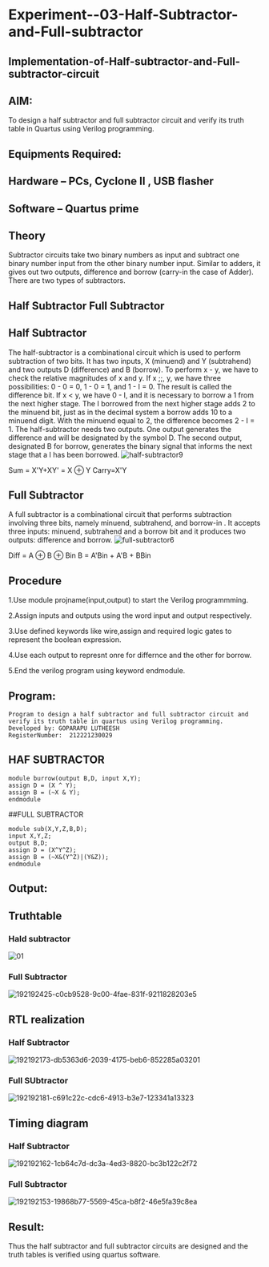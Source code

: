 # Experiment--03-Half-Subtractor-and-Full-subtractor
## Implementation-of-Half-subtractor-and-Full-subtractor-circuit
## AIM:
To design a half subtractor and full subtractor circuit and verify its truth table in Quartus using Verilog programming.

## Equipments Required:
## Hardware – PCs, Cyclone II , USB flasher
## Software – Quartus prime
## Theory
Subtractor circuits take two binary numbers as input and subtract one binary number input from the other binary number input. Similar to adders, it gives out two outputs, difference and borrow (carry-in the case of Adder). There are two types of subtractors.

## Half Subtractor Full Subtractor
## Half Subtractor
The half-subtractor is a combinational circuit which is used to perform subtraction of two bits. It has two inputs, X (minuend) and Y (subtrahend) and two outputs D (difference) and B (borrow). To perform x - y, we have to check the relative magnitudes of x and y. If x ;;, y, we have three possibilities: 0 - 0 = 0, 1 - 0 = 1, and 1 - I = 0. The result is called the difference bit. If x < y, we have 0 - I, and it is necessary to borrow a 1 from the next higher stage. The I borrowed from the next higher stage adds 2 to the minuend bit, just as in the decimal system a borrow adds 10 to a minuend digit. With the minuend equal to 2, the difference becomes 2 - I = 1. The half-subtractor needs two outputs. One output generates the difference and will be designated by the symbol D. The second output, designated B for borrow, generates the binary signal that informs the next stage that a I has been borrowed.
![half-subtractor9](https://user-images.githubusercontent.com/36288975/166112538-58c3bc7c-ee5d-4e6a-ac8d-8e8328efe27a.png)


Sum = X'Y+XY' = X ⊕ Y
Carry=X'Y

## Full Subtractor
A full subtractor is a combinational circuit that performs subtraction involving three bits, namely minuend, subtrahend, and borrow-in . It accepts three inputs: minuend, subtrahend and a borrow bit and it produces two outputs: difference and borrow. 
![full-subtractor6](https://user-images.githubusercontent.com/36288975/166112541-24c68359-3de8-4674-ae22-8272ffc385ed.png)


Diff = A ⊕ B ⊕ Bin B = A'Bin + A'B + BBin

## Procedure

1.Use module projname(input,output) to start the Verilog programmming.

2.Assign inputs and outputs using the word input and output respectively.

3.Use defined keywords like wire,assign and required logic gates to represent the boolean expression.

4.Use each output to represnt onre for differnce and the other for borrow.

5.End the verilog program using keyword endmodule.




## Program:
```
Program to design a half subtractor and full subtractor circuit and verify its truth table in quartus using Verilog programming.
Developed by: GOPARAPU LUTHEESH
RegisterNumber:  212221230029
```
## HAF SUBTRACTOR
```
module burrow(output B,D, input X,Y);
assign D = (X ^ Y);
assign B = (~X & Y);
endmodule
```
##FULL SUBTRACTOR
```
module sub(X,Y,Z,B,D);
input X,Y,Z;
output B,D;
assign D = (X^Y^Z);
assign B = (~X&(Y^Z)|(Y&Z));
endmodule
```

## Output:

## Truthtable
### Hald subtractor

![01](https://user-images.githubusercontent.com/94154531/192447593-3e666b64-933d-43bf-84e0-31e95d972643.jpg)

### Full Subtractor
![192192425-c0cb9528-9c00-4fae-831f-9211828203e5](https://user-images.githubusercontent.com/94154531/192447718-6c6873d9-c373-4bb3-99bf-4b1b35e6aa5a.jpg)



##  RTL realization
### Half Subtractor
![192192173-db5363d6-2039-4175-beb6-852285a03201](https://user-images.githubusercontent.com/94154531/192447792-7eb2b1e1-4922-474b-be9c-620ce9045410.jpg)
### Full SUbtractor
![192192181-c691c22c-cdc6-4913-b3e7-123341a13323](https://user-images.githubusercontent.com/94154531/192447853-34f58fb5-3b46-4a32-a3c3-3f30e0c1bbd1.jpg)




## Timing diagram 
### Half Subtractor
![192192162-1cb64c7d-dc3a-4ed3-8820-bc3b122c2f72](https://user-images.githubusercontent.com/94154531/192447918-b901f65a-e5e0-47de-ada9-f25f18df802c.jpg)
### Full Subtractor
![192192153-19868b77-5569-45ca-b8f2-46e5fa39c8ea](https://user-images.githubusercontent.com/94154531/192447983-f35187b7-4fbf-4510-9793-adf6d6a37212.jpg)



## Result:
Thus the half subtractor and full subtractor circuits are designed and the truth tables is verified using quartus software.
